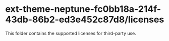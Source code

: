 # ext-theme-neptune-fc0bb18a-214f-43db-86b2-ed3e452c87d8/licenses

This folder contains the supported licenses for third-party use.
